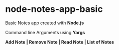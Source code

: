 # node-notes-app-basic

Basic Notes app created with __Node.js__ 

Command line Arguments using __Yargs__

__Add Note | Remove Note | Read Note | List of Notes__ 


